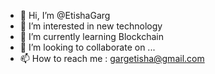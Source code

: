 - 👋 Hi, I’m @EtishaGarg
- 👀 I’m interested in new technology
- 🌱 I’m currently learning Blockchain
- 💞️ I’m looking to collaborate on ...
- 📫 How to reach me : gargetisha@gmail.com

<!---
EtishaGarg/EtishaGarg is a ✨ special ✨ repository because its `README.md` (this file) appears on your GitHub profile.
You can click the Preview link to take a look at your changes.
--->
